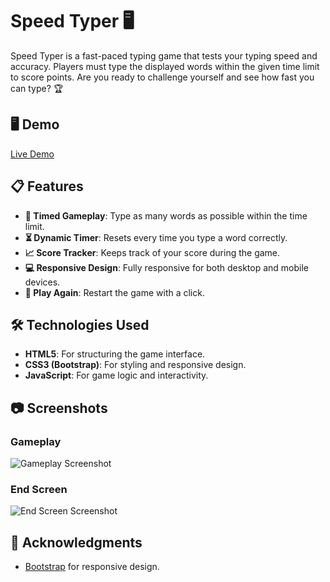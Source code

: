 # Speed Typer 🖥️

Speed Typer is a fast-paced typing game that tests your typing speed and accuracy. Players must type the displayed words within the given time limit to score points. Are you ready to challenge yourself and see how fast you can type? 🏆

## 🖥️ Demo

[Live Demo](https://sahimbehlim.github.io/Javascript-Mini-Projects/speed-typer/index.html)

## 📋 Features

- **🎯 Timed Gameplay**: Type as many words as possible within the time limit.
- **⏳ Dynamic Timer**: Resets every time you type a word correctly.
- **📈 Score Tracker**: Keeps track of your score during the game.
- **💻 Responsive Design**: Fully responsive for both desktop and mobile devices.
- **🔁 Play Again**: Restart the game with a click.

## 🛠️ Technologies Used

- **HTML5**: For structuring the game interface.
- **CSS3 (Bootstrap)**: For styling and responsive design.
- **JavaScript**: For game logic and interactivity.

## 📷 Screenshots

### Gameplay

![Gameplay Screenshot]()

### End Screen

![End Screen Screenshot]()

## 🙌 Acknowledgments

- [Bootstrap](https://getbootstrap.com/) for responsive design.
